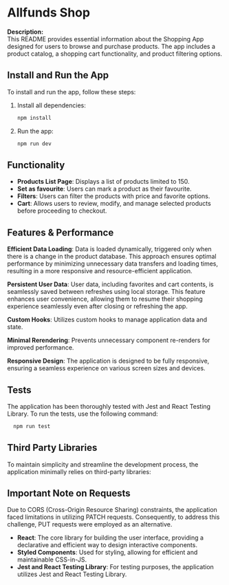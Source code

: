 # Allfunds Shop

**Description:**  
This README provides essential information about the Shopping App designed for users to browse and purchase products. The app includes a product catalog, a shopping cart functionality, and product filtering options.

## Install and Run the App

To install and run the app, follow these steps:

1. Install all dependencies:

   ```bash
   npm install
   ```

2. Run the app:
   ```bash
   npm run dev
   ```

## Functionality

- **Products List Page**: Displays a list of products limited to 150.
- **Set as favourite**: Users can mark a product as their favourite.
- **Filters**: Users can filter the products with price and favorite options.
- **Cart**: Allows users to review, modify, and manage selected products before proceeding to checkout.

## Features & Performance

**Efficient Data Loading**: Data is loaded dynamically, triggered only when there is a change in the product database. This approach ensures optimal performance by minimizing unnecessary data transfers and loading times, resulting in a more responsive and resource-efficient application.

**Persistent User Data**: User data, including favorites and cart contents, is seamlessly saved between refreshes using local storage. This feature enhances user convenience, allowing them to resume their shopping experience seamlessly even after closing or refreshing the app.

**Custom Hooks**: Utilizes custom hooks to manage application data and state.

**Minimal Rerendering**: Prevents unnecessary component re-renders for improved performance.

**Responsive Design**: The application is designed to be fully responsive, ensuring a seamless experience on various screen sizes and devices.

## Tests

The application has been thoroughly tested with Jest and React Testing Library. To run the tests, use the following command:

```bash
  npm run test
```

## Third Party Libraries

To maintain simplicity and streamline the development process, the application minimally relies on third-party libraries:

## Important Note on Requests

Due to CORS (Cross-Origin Resource Sharing) constraints, the application faced limitations in utilizing PATCH requests. Consequently, to address this challenge, PUT requests were employed as an alternative.

- **React**: The core library for building the user interface, providing a declarative and efficient way to design interactive components.
- **Styled Components**: Used for styling, allowing for efficient and maintainable CSS-in-JS.
- **Jest and React Testing Library**: For testing purposes, the application utilizes Jest and React Testing Library.

